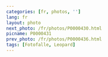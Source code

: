 ```yaml
---
categories: [fr, photos, '']
lang: fr
layout: photo
next_photo: /fr/photos/P0000430.html
picname: P0000431
prev_photo: /fr/photos/P0000436.html
tags: [Fotofalle, Leopard]
---
```


